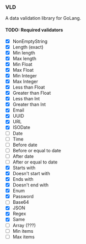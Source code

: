 ### VLD
A data validation library for GoLang.

#### TODO: Required validators
- [x] NonEmptyString
- [x] Length (exact)
- [x] Min length
- [x] Max length
- [x] Min Float
- [x] Max Float
- [x] Min Integer
- [x] Max Integer
- [x] Less than Float
- [x] Greater than Float
- [x] Less than Int
- [x] Greater than Int
- [x] Email
- [x] UUID
- [x] URL
- [x] ISODate
- [ ] Date
- [ ] Time
- [ ] Before date
- [ ] Before or equal to date
- [ ] After date
- [ ] After or equal to date
- [x] Starts with
- [x] Doesn't start with
- [x] Ends with
- [x] Doesn't end with
- [x] Enum
- [x] Password
- [ ] Base64
- [x] JSON
- [x] Regex
- [x] Same
- [ ] Array (???)
- [ ] Min items
- [ ] Max items
